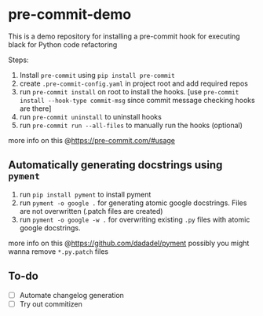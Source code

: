 # pre-commit-demo
This is a demo repository for installing a pre-commit hook for executing black for Python code refactoring

Steps:
1. Install `pre-commit` using `pip install pre-commit`
2. create `.pre-commit-config.yaml` in project root and add required repos
3. run `pre-commit install` on root to install the hooks. [use `pre-commit install --hook-type commit-msg` since commit message checking hooks are there]
4. run `pre-commit uninstall` to uninstall hooks
5. run `pre-commit run --all-files` to manually run the hooks (optional)

more info on this @https://pre-commit.com/#usage


## Automatically generating docstrings using `pyment`
1. run `pip install pyment` to install pyment
2. run `pyment -o google .` for generating atomic google docstrings. Files are not overwritten (.patch files are created)
3. run `pyment -o google -w .` for overwriting existing `.py` files with atomic google docstrings.

more info on this @https://github.com/dadadel/pyment
possibly you might wanna remove `*.py.patch` files

## To-do
- [ ] Automate changelog generation
- [ ] Try out commitizen